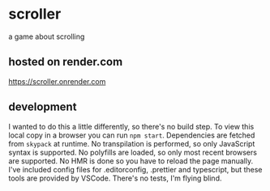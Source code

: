 # scroller
a game about scrolling

## hosted on render.com

https://scroller.onrender.com


## development

I wanted to do this a little differently, so there's no build step. To view this local copy in a browser you can run `npm start`. Dependencies are fetched from `skypack` at runtime. No transpilation is performed, so only JavaScript syntax is supported. No polyfills are loaded, so only most recent browsers are supported. No HMR is done so you have to reload the page manually. I've included config files for .editorconfig, .prettier and typescript, but these tools are provided by VSCode. There's no tests, I'm flying blind.
